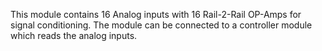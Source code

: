 This module contains 16 Analog inputs with 16 Rail-2-Rail OP-Amps for signal conditioning. 
The module can be connected to a controller module which reads the analog inputs.

